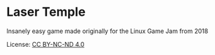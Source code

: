 # Laser Temple

Insanely easy game made originally for the Linux Game Jam from 2018

License: [CC BY-NC-ND 4.0](https://creativecommons.org/licenses/by-nc-nd/4.0/)
